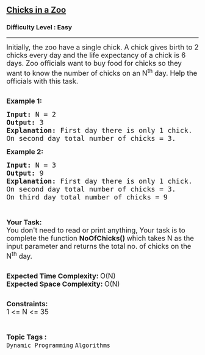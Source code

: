 <h2><a href="https://www.geeksforgeeks.org/problems/chicks-in-a-zoo1159/1?page=1&category=Dynamic%20Programming&difficulty=Easy&sortBy=submissions">Chicks in a Zoo</a></h2><h3>Difficulty Level : Easy</h3><hr><div class="problems_problem_content__Xm_eO"><p><span style="font-size:18px">Initially, the zoo have a single chick. A chick gives birth to 2 chicks every day and the life expectancy of a chick is 6 days. Zoo officials want to buy food for chicks so they want to know the number of chicks on an N<sup>th</sup>&nbsp;day. Help the officials with this task.</span><br>
&nbsp;</p>

<p><span style="font-size:18px"><strong>Example 1:</strong></span></p>

<pre><span style="font-size:18px"><strong>Input: </strong>N = 2</span> 
<strong><span style="font-size:18px">Output: </span></strong><span style="font-size:18px">3
<strong>Explanation: </strong>First day there is only 1 chick.
On second day total number of chicks = 3.</span><span style="font-size:18px"><strong> </strong></span>
</pre>

<p><span style="font-size:18px"><strong>Example 2:</strong></span></p>

<pre><span style="font-size:18px"><strong>Input: </strong>N = 3
<strong>Output: </strong>9
<strong>Explanation: </strong>First day there is only 1 chick.
On second day total number of chicks = 3.
On third day total number of chicks = 9</span>
</pre>

<p>&nbsp;</p>

<p><span style="font-size:18px"><strong>Your Task:</strong><br>
You don't need to read or print anything, Your task is to complete the function&nbsp;<strong>NoOfChicks()&nbsp;</strong>which takes N as the input parameter and returns the total no. of chicks on the N<sup>th</sup>&nbsp;day.</span><br>
&nbsp;</p>

<p><span style="font-size:18px"><strong>Expected Time Complexity:&nbsp;</strong>O(N)<br>
<strong>Expected Space Complexity:&nbsp;</strong>O(N)</span><br>
&nbsp;</p>

<p><span style="font-size:18px"><strong>Constraints:</strong><br>
1 &lt;= N &lt;= 35</span></p>
</div><br><p><span style=font-size:18px><strong>Topic Tags : </strong><br><code>Dynamic Programming</code>&nbsp;<code>Algorithms</code>&nbsp;